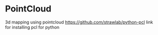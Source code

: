 # PointCloud
3d mapping using pointcloud
https://github.com/strawlab/python-pcl 
link for installing pcl for python